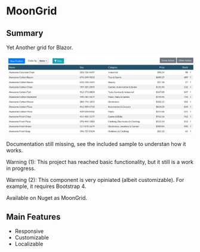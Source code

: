 # MoonGrid

## Summary

Yet Another grid for Blazor.

![Sample screenshot](sample.jpg "Sample screenshot")


Documentation still missing, see the included sample to understan how it works.

Warning (1): This project has reached basic functionality, but it still is a work in progress.

Warning (2): This component is very opiniated (albeit customizable). For example, it requires Bootstrap 4.

Available on Nuget as MoonGrid.

## Main Features

* Responsive
* Customizable
* Localizable
